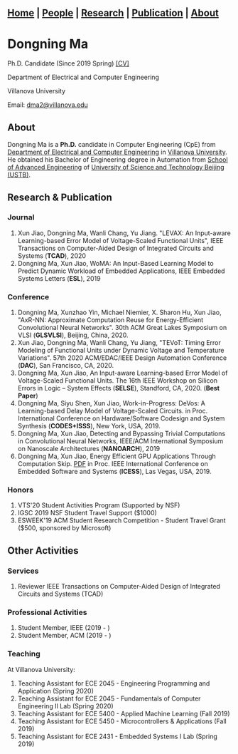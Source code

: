 ## [Home](../) | [**People**](../people) | [Research](../research) | [Publication](../publication) | [About](../about) 

# Dongning Ma
Ph.D. Candidate (Since 2019 Spring) [[CV]](../asset/dma_CV.pdf)

Department of Electrical and Computer Engineering

Villanova University

Email: dma2@villanova.edu 

## About
Dongning Ma is a **Ph.D.** candidate in Computer Engineering (CpE) from [Department of Electrical and Computer Engineering](https://www1.villanova.edu/villanova/engineering/departments/ece.html) in [Villanova University](https://www1.villanova.edu/). He obtained his Bachelor of Engineering degree in Automation from [School of Advanced Engineering](http://ae.ustb.edu.cn/) of [University of Science and Technology Beijing (USTB)](https://www.ustb.edu.cn).
## Research & Publication
### Journal
1. Xun Jiao, Dongning Ma, Wanli Chang, Yu Jiang. "LEVAX: An Input-aware Learning-based Error Model of Voltage-Scaled Functional Units", IEEE Transactions on Computer-Aided Design of Integrated Circuits and Systems (**TCAD**), 2020
1. Dongning Ma, Xun Jiao, WoMA: An Input-Based Learning Model to Predict Dynamic Workload of Embedded Applications, IEEE Embedded Systems Letters (**ESL**), 2019

### Conference
1. Dongning Ma, Xunzhao Yin, Michael Niemier, X. Sharon Hu, Xun Jiao, "AxR-NN: Approximate Computation Reuse for Energy-Efficient Convolutional Neural Networks". 30th ACM Great Lakes Symposium on VLSI (**GLSVLSI**), Beijing, China, 2020. 
1. Xun Jiao, Dongning Ma, Wanli Chang, Yu Jiang, "TEVoT: Timing Error Modeling of Functional Units under Dynamic Voltage and Temperature Variations". 57th 2020 ACM/EDAC/IEEE Design Automation Conference (**DAC**), San Francisco, CA, 2020. 
1. Dongning Ma, Xun Jiao, An Input-aware Learning-based Error Model of Voltage-Scaled Functional Units. The 16th IEEE Workshop on Silicon Errors in Logic – System Effects (**SELSE**), Standford, CA, 2020. (**Best Paper**)
1. Dongning Ma, Siyu Shen, Xun Jiao, Work-in-Progress: DeVos: A Learning-based Delay Model of Voltage-Scaled Circuits. in Proc. International Conference on Hardware/Software Codesign and System Synthesis (**CODES+ISSS**), New York, USA, 2019.
1. Dongning Ma, Xun Jiao, Detecting and Bypassing Trivial Computations in Convolutional Neural Networks, IEEE/ACM International     Symposium on Nanoscale Architectures (**NANOARCH**), 2019
1. Dongning Ma, Xun Jiao, Energy Efficient GPU Applications Through Computation Skip. [PDF](http://www.ece.villanova.edu/~xjiao/paper/ICESS19.pdf) in Proc. IEEE International Conference on Embedded Software and Systems (**ICESS**), Las Vegas, USA, 2019.

### Honors
1. VTS'20 Student Activities Program (Supported by NSF)
1. IGSC 2019 NSF Student Travel Support ($1000)
1. ESWEEK'19 ACM Student Research Competition - Student Travel Grant ($500, sponsored by Microsoft)


## Other Activities
### Services
1. Reviewer IEEE Transactions on Computer-Aided Design of Integrated Circuits and Systems (TCAD)

### Professional Activities
1. Student Member, IEEE (2019 - )
1. Student Member, ACM (2019 - )

### Teaching
At Villanova University:
1. Teaching Assistant for ECE 2045 - Engineering Programming and Application (Spring 2020)
1. Teaching Assistant for ECE 2045 - Fundamentals of Computer Engineering II Lab (Spring 2020)
1. Teaching Assistant for ECE 5400 - Applied Machine Learning (Fall 2019)
1. Teaching Assistant for ECE 5450 - Microcontrollers & Applications (Fall 2019)
1. Teaching Assistant for ECE 2431 - Embedded Systems I Lab (Spring 2019)



